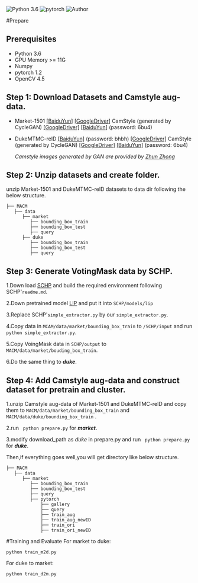 ![Python 3.6](https://img.shields.io/badge/python-3.6-green.svg)
![pytorch](https://img.shields.io/badge/pytorch-1.2-blue.svg)
![Author](https://img.shields.io/badge/wangrui-AHU-orange.svg)

#Prepare
## Prerequisites
- Python 3.6
- GPU Memory >= 11G
- Numpy
- pytorch 1.2
- OpenCV  4.5

## Step 1: Download Datasets and Camstyle aug-data.
- Market-1501 [[BaiduYun]](http://pan.baidu.com/s/1ntIi2Op) [[GoogleDriver]](https://drive.google.com/file/d/0B8-rUzbwVRk0c054eEozWG9COHM/view?usp=sharing) CamStyle (generated by CycleGAN) [[GoogleDriver]](https://drive.google.com/open?id=1klY3nBS2sD4pxcyUbSlhtfTk9ButMNW1) [[BaiduYun]](https://pan.baidu.com/s/1NHv1UfI9bKo1XrDx8g70ow) (password: 6bu4)
   
- DukeMTMC-reID [[BaiduYun]](https://pan.baidu.com/s/1jS0XM7Var5nQGcbf9xUztw) (password: bhbh) [[GoogleDriver]](https://drive.google.com/open?id=1jjE85dRCMOgRtvJ5RQV9-Afs-2_5dY3O) CamStyle (generated by CycleGAN) [[GoogleDriver]](https://drive.google.com/open?id=1tNc-7C3mpSFa_xOti2PmUVXTEiqmJlUI) [[BaiduYun]](https://pan.baidu.com/s/1NHv1UfI9bKo1XrDx8g70ow) (password: 6bu4)
 
  *Camstyle images generated by GAN are provided by [Zhun Zhong](https://github.com/zhunzhong07)*

## Step 2: Unzip datasets and create folder.
unzip Market-1501 and DukeMTMC-reID datasets to data dir following the below structure.
 
```
├── MACM
   ├── data
      ├── market
         ├── bounding_box_train
         ├── bounding_box_test
         ├── query
      ├── duke
         ├── bounding_box_train
         ├── bounding_box_test
         ├── query
``` 


## Step 3: Generate VotingMask data by SCHP.
1.Down load [SCHP](https://github.com/PeikeLi/Self-Correction-Human-Parsing) and build the required environment following SCHP'`readme.md`.

2.Down pretrained model [LIP](https://drive.google.com/file/d/1k4dllHpu0bdx38J7H28rVVLpU-kOHmnH/view?usp=sharing) and put it into `SCHP/models/lip`

3.Replace SCHP'`simple_extractor.py` by our `simple_extractor.py`.

4.Copy data in `MCAM/data/market/bounding_box_train` to `/SCHP/input` and run ```python simple_extractor.py```.

5.Copy VoingMask data in `SCHP/output` to `MACM/data/market/bouding_box_train`.

6.Do the same thing to ***duke***.

## Step 4: Add Camstyle aug-data and construct dataset for pretrain and cluster.
1.unzip Camstyle aug-data of Market-1501 and DukeMTMC-reID and copy them to `MACM/data/market/bounding_box_train` and `MACM/data/duke/bounding_box_train` .

2.run ``` python prepare.py``` for ***market***.

3.modify download_path as *duke* in prepare.py and run ``` python prepare.py``` for ***duke***.

Then,if everything goes well,you will get directory like below structure.
```
├── MACM
   ├── data
      ├── market
         ├── bounding_box_train
         ├── bounding_box_test
         ├── query
         ├── pytorch
             ├── gallery
             ├── query
             ├── train_aug
             ├── train_aug_newID
             ├── train_ori
             ├── train_ori_newID
``` 

#Training and Evaluate
For market to duke:
```
python train_m2d.py
```
For duke to market:
```
python train_d2m.py
```


